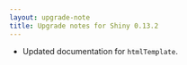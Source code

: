 ```yaml
---
layout: upgrade-note
title: Upgrade notes for Shiny 0.13.2
---
```


* Updated documentation for `htmlTemplate`.
